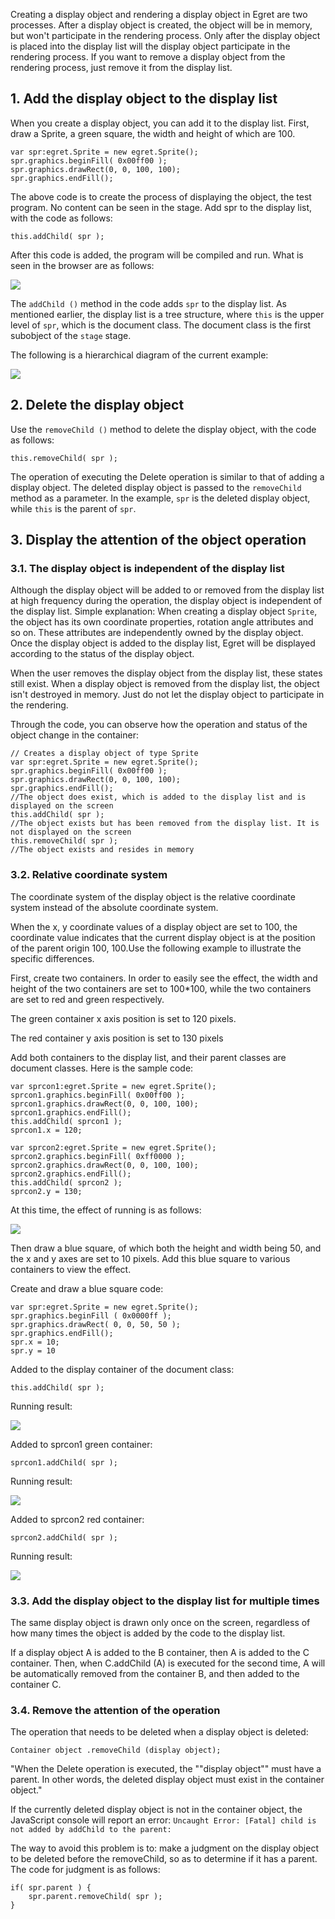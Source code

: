 Creating a display object and rendering a display object in Egret are two processes. After a display object is created, the object will be in memory, but won't participate in the rendering process. Only after the display object is placed into the display list will the display object participate in the rendering process. If you want to remove a display object from the rendering process, just remove it from the display list.

## 1. Add the display object to the display list

When you create a display object, you can add it to the display list. First, draw a Sprite, a green square, the width and height of which are 100. 

```
var spr:egret.Sprite = new egret.Sprite();
spr.graphics.beginFill( 0x00ff00 );
spr.graphics.drawRect(0, 0, 100, 100);
spr.graphics.endFill();
```

The above code is to create the process of displaying the object, the test program. No content can be seen in the stage. Add spr to the display list, with the code as follows:

```
this.addChild( spr );
```

After this code is added, the program will be compiled and run. What is seen in the browser are as follows:

![](5668e2533b617.png)

The `addChild ()` method in the code adds `spr` to the display list. As mentioned earlier, the display list is a tree structure, where `this` is the upper level of `spr`, which is the document class. The document class is the first subobject of the `stage` stage.

The following is a hierarchical diagram of the current example:

![](5668e25358e2b.png)

## 2. Delete the display object

Use the `removeChild ()` method to delete the display object, with the code as follows:

```
this.removeChild( spr );
```

The operation of executing the Delete operation is similar to that of adding a display object. The deleted display object is passed to the `removeChild` method as a parameter. In the example, `spr` is the deleted display object, while `this` is the parent of `spr`.

## 3. Display the attention of the object operation

### 3.1. The display object is independent of the display list

Although the display object will be added to or removed from the display list at high frequency during the operation, the display object is independent of the display list. Simple explanation: When creating a display object `Sprite`, the object has its own coordinate properties, rotation angle attributes and so on. These attributes are independently owned by the display object. Once the display object is added to the display list, Egret will be displayed according to the status of the display object.

When the user removes the display object from the display list, these states still exist. When a display object is removed from the display list, the object isn't destroyed in memory. Just do not let the display object to participate in the rendering.

Through the code, you can observe how the operation and status of the object change in the container:

```
// Creates a display object of type Sprite
var spr:egret.Sprite = new egret.Sprite();
spr.graphics.beginFill( 0x00ff00 );
spr.graphics.drawRect(0, 0, 100, 100);
spr.graphics.endFill();
//The object does exist, which is added to the display list and is displayed on the screen
this.addChild( spr );
//The object exists but has been removed from the display list. It is not displayed on the screen
this.removeChild( spr );
//The object exists and resides in memory
```

### 3.2. Relative coordinate system

The coordinate system of the display object is the relative coordinate system instead of the absolute coordinate system.

When the x, y coordinate values of a display object are set to 100, the coordinate value indicates that the current display object is at the position of the parent origin 100, 100.Use the following example to illustrate the specific differences.

First, create two containers. In order to easily see the effect, the width and height of the two containers are set to 100*100, while the two containers are set to red and green respectively.

The green container x axis position is set to 120 pixels.

The red container y axis position is set to 130 pixels

Add both containers to the display list, and their parent classes are document classes. Here is the sample code:

```
var sprcon1:egret.Sprite = new egret.Sprite();
sprcon1.graphics.beginFill( 0x00ff00 );
sprcon1.graphics.drawRect(0, 0, 100, 100);
sprcon1.graphics.endFill();
this.addChild( sprcon1 );
sprcon1.x = 120;

var sprcon2:egret.Sprite = new egret.Sprite();
sprcon2.graphics.beginFill( 0xff0000 );
sprcon2.graphics.drawRect(0, 0, 100, 100);
sprcon2.graphics.endFill();
this.addChild( sprcon2 );
sprcon2.y = 130;
```

At this time, the effect of running is as follows:

![](5668e25372b48.png)

Then draw a blue square, of which both the height and width being 50, and the x and y axes are set to 10 pixels. Add this blue square to various containers to view the effect.

Create and draw a blue square code:

```
var spr:egret.Sprite = new egret.Sprite();
spr.graphics.beginFill ( 0x0000ff );
spr.graphics.drawRect( 0, 0, 50, 50 );
spr.graphics.endFill();
spr.x = 10;
spr.y = 10
```

Added to the display container of the document class:

```
this.addChild( spr );
```

Running result:

![](5668e2537f781.png)

Added to sprcon1 green container:

```
sprcon1.addChild( spr );
```

Running result:

![](5668e253912b4.png)

Added to sprcon2 red container:

```
sprcon2.addChild( spr );
```

Running result:

![](5668e253a0fc6.png)

### 3.3. Add the display object to the display list for multiple times

The same display object is drawn only once on the screen, regardless of how many times the object is added by the code to the display list.

If a display object A is added to the B container, then A is added to the C container. Then, when C.addChild (A) is executed for the second time, A will be automatically removed from the container B, and then added to the container C.

### 3.4. Remove the attention of the operation

The operation that needs to be deleted when a display object is deleted:

`Container object .removeChild (display object);`

"When the Delete operation is executed, the ""display object"" must have a parent. In other words, the deleted display object must exist in the container object."

If the currently deleted display object is not in the container object, the JavaScript console will report an error: `Uncaught Error: [Fatal] child is not added by addChild to the parent:`

The way to avoid this problem is to: make a judgment on the display object to be deleted before the removeChild, so as to determine if it has a parent. The code for judgment is as follows:

```
if( spr.parent ) {
    spr.parent.removeChild( spr );
}
```

